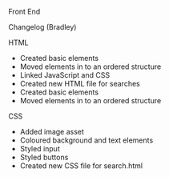 Front End

Changelog (Bradley)

HTML
- Created basic elements
- Moved elements in to an ordered structure
- Linked JavaScript and CSS
- Created new HTML file for searches
- Created basic elements
- Moved elements in to an ordered structure

CSS
- Added image asset
- Coloured background and text elements
- Styled input
- Styled buttons
- Created new CSS file for search.html
